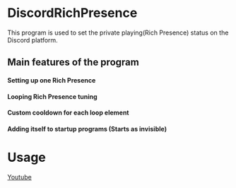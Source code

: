 # DiscordRichPresence

This program is used to set the private playing(Rich Presence) status on the Discord platform.

## Main features of the program

#### Setting up one Rich Presence
#### Looping Rich Presence tuning
#### Custom cooldown for each loop element
#### Adding itself to startup programs (Starts as invisible)

# Usage
[Youtube](https://google.com)
